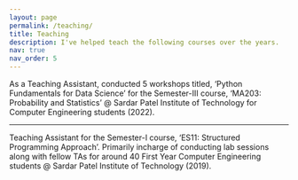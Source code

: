 ```yaml
---
layout: page
permalink: /teaching/
title: Teaching
description: I've helped teach the following courses over the years.
nav: true
nav_order: 5
---
```


As a Teaching Assistant, conducted 5 workshops titled, ‘Python Fundamentals for Data Science’ for the Semester-III course, ‘MA203: Probability and Statistics’ @ Sardar Patel Institute of Technology for Computer Engineering students (2022).

***

Teaching Assistant for the Semester-I course, ‘ES11: Structured Programming Approach’. Primarily incharge of conducting lab sessions along with fellow TAs for around 40 First Year Computer Engineering students @ Sardar Patel Institute of Technology (2019).